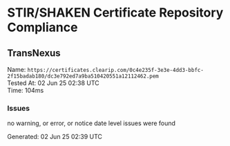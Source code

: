 # STIR/SHAKEN Certificate Repository Compliance

## TransNexus

Name: `https://certificates.clearip.com/0c4e235f-3e3e-4dd3-bbfc-2f15badab180/dc3e792ed7a9ba510420551a12112462.pem`\
Tested At: 02 Jun 25 02:38 UTC\
Time: 104ms

### Issues

no warning, or error, or notice date level issues were found

Generated: 02 Jun 25 02:39 UTC
